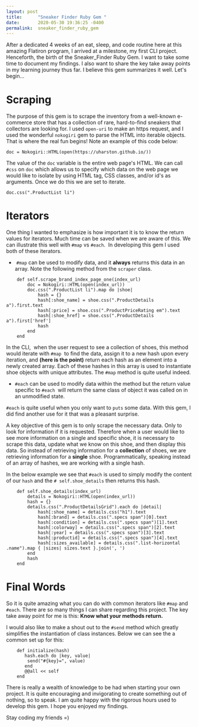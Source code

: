 ```yaml
---
layout: post
title:      "Sneaker Finder Ruby Gem "
date:       2020-05-30 19:36:25 -0400
permalink:  sneaker_finder_ruby_gem
---
```




After a dedicated 4 weeks of an eat, sleep, and code routine here at this amazing Flatiron program, I arrived at a milestone, my first CLI project. Henceforth, the birth of the Sneaker_Finder Ruby Gem. I want to take some time to document my findings. I also want to share the key take away points in my learning journey thus far. I believe this gem summarizes it well. Let's begin... 

# Scraping 

The purpose of this gem is to scrape the inventory from a well-known e-commerce store that has a collection of rare, hard-to-find sneakers that collectors are looking for. I used `open-uri` to make an https request, and I used the wonderful `nokogiri` gem to parse the HTML into iterable objects. That is where the real fun begins! Note an example of this code below:

`doc = Nokogiri::HTML(open(https://uharston.github.io/))`

The value of the `doc` variable is the entire web page's HTML. We can call `#css` on `doc` which allows us to specify which data on the web page we would like to isolate by using HTML tag, CSS classes, and/or id's as arguments. Once we do this we are set to iterate. 

`doc.css(".ProductList li")`

# Iterators

One thing I wanted to emphasize is how important it is to know the return values for iterators. Much time can be saved when we are aware of this. We can illustrate this well with `#map` vs `#each`.  In developing this gem I used both of these iterators. 

*  `#map` can be used to modify data, and it **always** returns this data in an array. Note the following method from the `scraper` class. 

```
    def self.scrape_brand_index_page_one(index_url) 
        doc = Nokogiri::HTML(open(index_url))
        doc.css(".ProductList li").map do |shoe|
            hash = {}
            hash[:shoe_name] = shoe.css(".ProductDetails a").first.text
            hash[:price] = shoe.css(".ProductPriceRating em").text
            hash[:shoe_href] = shoe.css(".ProductDetails a").first['href']
            hash
        end
    end
```

In the CLI,  when the user request to see a collection of shoes, this method would iterate with `#map`  to find the data, assign it to a new hash upon every iteration, and **(here is the point)** return each hash as an element into a newly created array. Each of these hashes in this array is used to instantiate shoe objects with unique attributes. The `#map` method is quite useful indeed. 

* `#each` can be used to modify data within the method but the return value specific to `#each`  will return the same class of object it was called on in an unmodified state. 

`#each` is quite useful when you only want to `puts` some data. With this gem, I did find another use for it that was a pleasant surprise. 

A key objective of this gem is to only scrape the necessary data. Only to look for information if it is requested. Therefore when a user would like to see more information on a single and specific shoe, it is necessary to scrape this data, update what we know on this shoe, and then display this data. So instead of retrieving information for a **collection** of shoes, we are retrieving information for a **single**  shoe. Programmatically, speaking instead of an array of hashes, we are working with a single hash. 

In the below example we see that `#each` is used to simply modify the content of our `hash` and the `# self.shoe_details` then returns this hash. 

```
    def self.shoe_details(index_url)
        details = Nokogiri::HTML(open(index_url))
        hash = {}
        details.css(".ProductDetailsGrid").each do |detail|
            hash[:shoe_name] = details.css("h1").text 
            hash[:brand] = details.css(".specs span")[0].text 
            hash[:condition] = details.css(".specs span")[1].text 
            hash[:colorway] = details.css(".specs span")[2].text 
            hash[:year] = details.css(".specs span")[3].text 
            hash[:productid] = details.css(".specs span")[4].text 
            hash[:sizes_available] = details.css(".list-horizontal .name").map { |sizes| sizes.text }.join(', ')
        end
        hash
    end
```

# Final Words

So it is quite amazing what you can do with common iterators like `#map` and `#each`. There are so many things I can share regarding this project. The key take away point for me is this: **Know what your methods return.**

I would also like to make a shout out to the `#send` method which greatly simplifies the instantiation of class instances. Below we can see the a common set up for this: 

```
    def initialize(hash)
       hash.each do |key, value|
        send("#{key}=", value)
       end 
       @@all << self 
    end 
```

There is really a wealth of knowledge to be had when starting your own project. It is quite encouraging and invigorating to create something out of nothing, so to speak. I am quite happy with the rigorous hours used to develop this gem. I hope you enjoyed my findings. 

Stay coding my friends =)









